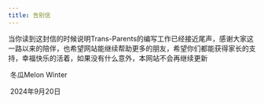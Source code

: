 ```yaml
---
title: 告别信
---
```


当你读到这封信的时候说明Trans-Parents的编写工作已经接近尾声，感谢大家这一路以来的陪伴，也希望网站能继续帮助更多的朋友，希望你们都能获得家长的支持，幸福快乐的活着，如果没有什么意外，本网站不会再继续更新

​                                                                                                                                          冬瓜Melon Winter

​                                                                                                                                               2024年9月20日

